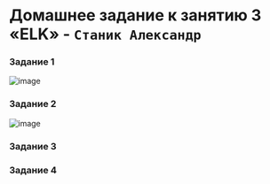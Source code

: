 # Домашнее задание к занятию 3 «ELK» - `Станик Александр`

### Задание 1
![image](https://github.com/user-attachments/assets/24ba3878-b91f-4fd1-adef-e9f36237163f)

### Задание 2 
![image](https://github.com/user-attachments/assets/2827896e-acbe-4120-b511-82f2ba67aedc)

### Задание 3

### Задание 4
